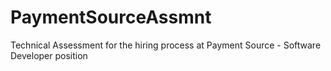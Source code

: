 # PaymentSourceAssmnt
Technical Assessment for the hiring process at Payment Source - Software Developer position
